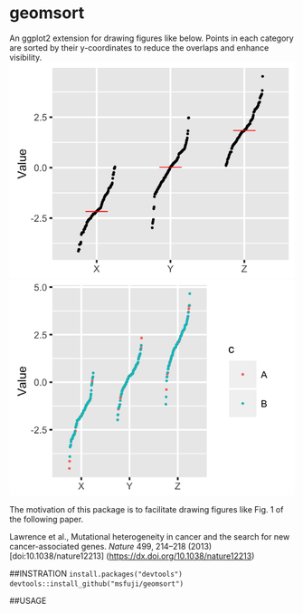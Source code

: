 # geomsort
An ggplot2 extension for drawing figures like below. Points in each category are sorted by their y-coordinates to reduce the overlaps and enhance visibility.
![Alt text](example/example.png)
![Alt text](example/example2.png)

The motivation of this package is to facilitate drawing figures like Fig. 1 of the following paper.

Lawrence et al., Mutational heterogeneity in cancer and the search for new cancer-associated genes. *Nature* 499, 214–218 (2013) [doi:10.1038/nature12213] (https://dx.doi.org/10.1038/nature12213)

##INSTRATION
`
install.packages("devtools")
devtools::install_github("msfuji/geomsort")
`

##USAGE

